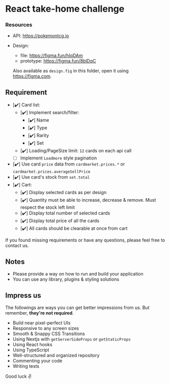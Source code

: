 # React take-home challenge

### Resources

-   API: <https://pokemontcg.io>
-   Design:

    -   file: <https://figma.fun/hIqDAm>
    -   prototype: <https://figma.fun/8blDqC>

    Also available as `design.fig` in this folder, open it using <https://figma.com>.

## Requirement

-   [✔️] Card list:
    -   [✔️] Implement search/filter:
        -   [✔️] Name
        -   [✔️] Type
        -   [✔️] Rarity
        -   [✔️] Set
    -   [✔️] Loading/PageSize limit: `12` cards on each api call
    -   [ ] Implement `Loadmore` style pagination
-   [✔️] Use card `price` data from `cardmarket.prices.*` or `cardmarket.prices.averageSellPrice`
-   [✔️] Use card's stock from `set.total`
-   [✔️] Cart:
    -   [✔️] Display selected cards as per design
    -   [✔️] Quantity must be able to increase, decrease & remove. Must respect the stock left limit
    -   [✔️] Display total number of selected cards
    -   [✔️] Display total price of all the cards
    -   [✔️] All cards should be clearable at once from cart

If you found missing requirements or have any questions, please feel free to contact us.

## Notes

-   Please provide a way on how to run and build your application
-   You can use any library, plugins & styling solutions

## Impress us

The followings are ways you can get better impressions from us. But remember, **they're not required**.

-   Build near pixel-perfect UIs
-   Responsive to any screen sizes
-   Smooth & Snappy CSS Transitions
-   Using Nextjs with `getServerSideProps` or `getStaticProps`
-   Using React hooks
-   Using TypeScript
-   Well-structured and organized repository
-   Commenting your code
-   Writing tests

Good luck ✌️
